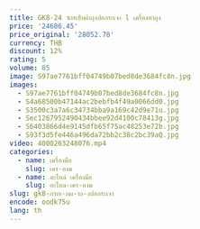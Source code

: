 ```yaml
---
title: GK8-24 จักรเย็บผ้าถุงปอกระเจา l เครื่องทําถุง
price: '24686.45'
price_original: '28052.78'
currency: THB
discount: 12%
rating: 5
volume: 85
image: S97ae7761bff04749b07bed8de3684fc8n.jpg
images:
  - S97ae7761bff04749b07bed8de3684fc8n.jpg
  - S4a68500b47144ac2bebfb4f49a0066dd0.jpg
  - S3500c3a7a6c34734bba9a169c42d9e71u.jpg
  - Sec1267952490434bbee92d4100c78413g.jpg
  - S6403866d4e9145dfb65f75ac48253e72b.jpg
  - S93f3d5fe446a496da72bb2c38c2bc39aQ.jpg
video: 4000263248076.mp4
categories:
  - name: เครื่องมือ
    slug: เคร-องม
  - name: อะไหล่ เครื่องมือ
    slug: อะไหล-เคร-องม
slug: gk8-กรเย-บผ-าถ-งปอกระเจา
encode: oodk75u
lang: th
---
```

  